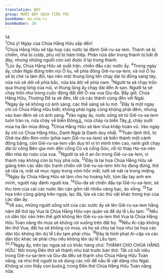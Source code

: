 ```yaml
---
translation: BDY
group: MƯỜI BẢY SÁCH TIÊN TRI
bookName: Xa-cha-ri 
bookNumber: 38
---
```


<div class="title">14<br/></div>
<span class="verse xa_14_1"><sup>1</sup>Chú ý! Ngày của Chúa Hằng Hữu sắp đến!<br/></span>
<span class="verse xa_14_2"><sup>2</sup>Chúa Hằng Hữu sẽ tập họp các nước lại đánh Giê-ru-sa-lem. Thành sẽ bị chiếm, nhà bị cướp, phụ nữ bị hãm hiếp. Phân nửa dân trong thành bị bắt đi đày, nhưng những người còn sót được ở lại trong thành.<br/></span>
<span class="verse xa_14_3"><sup>3</sup>Lúc ấy, Chúa Hằng Hữu sẽ xuất trận, chiến đấu các nước ấy. </span>
<span class="verse xa_14_4"><sup>4</sup>Trong ngày ấy, chân Ngài đứng trên núi Ô liu, về phía đông Giê-ru-sa-lem; và núi Ô liu sẽ bị chẻ ra làm đôi, tạo nên một thung lũng lớn chạy dài từ đông sang tây, nửa núi sẽ dời về phía bắc, nửa kia dời về phía nam. </span>
<span class="verse xa_14_5"><sup>5</sup>Người ta sẽ chạy trốn qua thung lũng của núi, vì thung lũng ấy chạy dài đến A-san. Người ta sẽ chạy trốn như trong cuộc động đất đời Ô-xia vua Giu-đa. Bấy giờ, Chúa Hằng Hữu, Thượng Đế ta sẽ đến, tất cả các thánh cùng đến với Ngài.<br/></span>
<span class="verse xa_14_6"><sup>6</sup>Ngày ấy sẽ không có ánh sáng; các thể sáng sẽ lu mờ. </span>
<span class="verse xa_14_7"><sup>7</sup>Đấy là một ngày chỉ có Chúa Hằng Hữu biết; không phải ngày cũng không phải đêm, nhưng vào ban đêm sẽ có ánh sáng. </span>
<span class="verse xa_14_8"><sup>8</sup>Vào ngày ấy, nước sống sẽ từ Giê-ru-sa-lem tuôn trào ra, nửa chảy về biển Đông<a href="#" data-toggle="tooltip" data-placement="bottom" title="Biển chết">⚓</a>, nửa chảy ra biển Tây,<a href="#" data-toggle="tooltip" data-placement="bottom" title="Địa trung hải">⚓</a> chảy suốt mùa hạ lẫn mùa đông. </span>
<span class="verse xa_14_9"><sup>9</sup>Chúa Hằng Hữu sẽ làm Vua khắp hoàn vũ. Vào ngày ấy chỉ có Chúa Hằng Hữu, Danh Ngài là Danh duy nhất. </span>
<span class="verse xa_14_10"><sup>10</sup>Toàn lãnh thổ, từ Ghê-ba đến Rim-môn (phía nam Giê-ru-sa-lem) sẽ biến thành một cánh đồng bằng, còn Giê-ru-sa-lem vẫn duy trì vị trí mình trên cao, ranh giới chạy dài từ cổng Bên-gia-min đến cổng Cũ và cổng Góc, rồi từ tháp Ha-na-nên đến nhà ép rượu của vua. </span>
<span class="verse xa_14_11"><sup>11</sup>Người ta sẽ ở an ổn trong Giê-ru-sa-lem, vì thành này không còn bị hủy phá nữa. </span>
<span class="verse xa_14_12"><sup>12</sup>Đây là tai họa Chúa Hằng Hữu sẽ giáng trên các dân tộc tranh chiến với Giê-ru-sa-lem: khi họ đang đứng, thịt sẽ rữa ra, mắt sẽ mục ngay trong vòm hốc mắt, lưỡi sẽ nát ra trong miệng. </span>
<span class="verse xa_14_13"><sup>13</sup>Ngày ấy Chúa Hằng Hữu sẽ làm cho họ hoảng hốt, túm lấy tay anh em mình, người này đánh người kia. </span>
<span class="verse xa_14_14"><sup>14</sup>Giu-đa sẽ chiến đấu tại Giê-ru-sa-lem, sẽ thu tóm của cải các nước lân cận gồm rất nhiều vàng bạc, áo xống. </span>
<span class="verse xa_14_15"><sup>15</sup>Tai họa trên cũng giáng trên ngựa, lạc đà, lừa và các thú vật khác trong trại của các dân ấy.<br/></span>
<span class="verse xa_14_16"><sup>16</sup>Về sau, những người sống sót của các nước ấy sẽ lên Giê-ru-sa-lem hằng năm để thờ lạy Vua là Chúa Hằng Hữu vạn quân và để dự lễ Lều tạm. </span>
<span class="verse xa_14_17"><sup>17</sup>Nếu có dân tộc nào trên thế giới không lên Giê-ru-sa-lem thờ Vua là Chúa Hằng Hữu Toàn năng thì mưa sẽ không rơi xuống trên đất họ. </span>
<span class="verse xa_14_18"><sup>18</sup>Nếu Ai-cập không lên thờ Vua, đất họ sẽ không có mưa, và họ sẽ chịu tai họa như tai họa các dân tộc không lên dự lễ Lều tạm phải chịu. </span>
<span class="verse xa_14_19"><sup>19</sup>Đây là hình phạt Ai-cập và các dân tộc khác sẽ phải chịu nếu không lên dự lễ Lều tạm.<br/></span>
<span class="verse xa_14_20 xa_14_21"><sup>20,21</sup>Ngày ấy, trên lạc ngựa sẽ có khắc hàng chữ: THÁNH CHO CHÚA HẰNG HỮU.&#39; Nồi trong Đền thờ sẽ thánh như bát trước bàn thờ. Tất cả nồi niêu trong Giê-ru-sa-lem và Giu-đa đều sẽ thánh cho Chúa Hằng Hữu Toàn năng, và như thế người ta sẽ dùng các nồi để nấu lễ vật dâng cho Ngài. Không ai còn thấy con buôn<a href="#" data-toggle="tooltip" data-placement="bottom" title="Nt người Ca-na-an.">⚓</a> trong Đền thờ Chúa Hằng Hữu Toàn năng nữa. </span>
